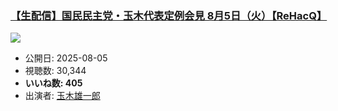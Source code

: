 ### [【生配信】国民民主党・玉木代表定例会見 8月5日（火）【ReHacQ】](https://www.youtube.com/watch?v=IxzdLJASVBk)
[![](https://img.youtube.com/vi/IxzdLJASVBk/sddefault.jpg)](https://www.youtube.com/watch?v=IxzdLJASVBk)
-   公開日: 2025-08-05
-   視聴数: 30,344
-   **いいね数: 405**
-   出演者: [玉木雄一郎](/rehacq_fan/people/玉木雄一郎 "wikilink")
